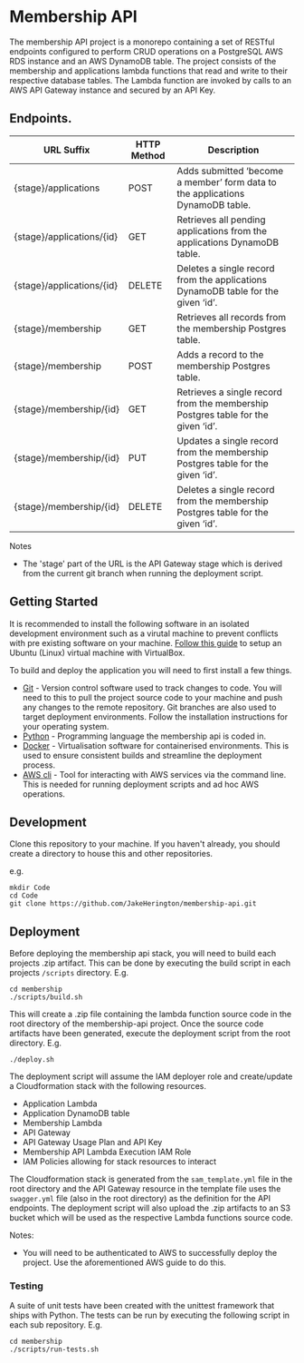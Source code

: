 # Membership API

The membership API project is a monorepo containing a set of RESTful endpoints configured to perform CRUD operations on a PostgreSQL AWS RDS instance and an AWS DynamoDB table. The project consists of the membership and applications lambda functions that read and write to their respective database tables. The Lambda function are invoked by calls to an AWS API Gateway instance and secured by an API Key.

## Endpoints.

| URL Suffix                | HTTP Method | Description                                                                     |
|---------------------------|-------------|---------------------------------------------------------------------------------|
| {stage}/applications      | POST        | Adds submitted ‘become a member’ form data to the applications DynamoDB table.  |
| {stage}/applications/{id} | GET         | Retrieves all pending applications from the applications DynamoDB table.        |
| {stage}/applications/{id} | DELETE      | Deletes a single record from the applications DynamoDB table for the given ‘id’.|
| {stage}/membership        | GET         | Retrieves all records from the membership Postgres table.                       |
| {stage}/membership        | POST        | Adds a record to the membership Postgres table.                                 |
| {stage}/membership/{id}   | GET         | Retrieves a single record from the membership Postgres table for the given ‘id’.|
| {stage}/membership/{id}   | PUT         | Updates a single record from the membership Postgres table for the given ‘id’.  |
| {stage}/membership/{id}   | DELETE      | Deletes a single record from the membership Postgres table for the given ‘id’.  |

Notes
* The 'stage' part of the URL is the API Gateway stage which is derived from the current git branch when running the deployment script.

## Getting Started

It is recommended to install the following software in an isolated development environment such as a virutal machine to prevent conflicts with pre existing software on your machine. [Follow this guide](https://ubuntu.com/tutorials/how-to-run-ubuntu-desktop-on-a-virtual-machine-using-virtualbox#1-overview) to setup an Ubuntu (Linux) virtual machine with VirtualBox.

To build and deploy the application you will need to first install a few things.

- [Git](https://git-scm.com/downloads) - Version control software used to track changes to code. You will need to this to pull the project source code to your machine and push any changes to the remote repository. Git branches are also used to target deployment environments. Follow the installation instructions for your operating system.
- [Python](https://www.python.org/downloads/) - Programming language the membership api is coded in.
- [Docker](https://docs.docker.com/get-docker/) - Virtualisation software for containerised environments. This is used to ensure consistent builds and streamline the deployment process.
- [AWS cli](https://docs.aws.amazon.com/cli/latest/userguide/cli-chap-welcome.html) - Tool for interacting with AWS services via the command line. This is needed for running deployment scripts and ad hoc AWS operations.

## Development

Clone this repository to your machine. If you haven't already, you should create a directory to house this and other repositories.

e.g.

```
mkdir Code
cd Code
git clone https://github.com/JakeHerington/membership-api.git
```

## Deployment

Before deploying the membership api stack, you will need to build each projects .zip artifact. This can be done by executing the build script in each projects `/scripts` directory. E.g.

```
cd membership
./scripts/build.sh
```

This will create a .zip file containing the lambda function source code in the root directory of the membership-api project. Once the source code artifacts have been generated, execute the deployment script from the root directory. E.g.

```
./deploy.sh
```

The deployment script will assume the IAM deployer role and create/update a Cloudformation stack with the following resources.

* Application Lambda
* Application DynamoDB table
* Membership Lambda
* API Gateway
* API Gateway Usage Plan and API Key
* Membership API Lambda Execution IAM Role
* IAM Policies allowing for stack resources to interact

The Cloudformation stack is generated from the `sam_template.yml` file in the root directory and the API Gateway resource in the template file uses the `swagger.yml` file (also in the root directory) as the definition for the API endpoints.
The deployment script will also upload the .zip artifacts to an S3 bucket which will be used as the respective Lambda functions source code.

Notes:
* You will need to be authenticated to AWS to successfully deploy the project. Use the aforementioned AWS guide to do this.

### Testing

A suite of unit tests have been created with the unittest framework that ships with Python. The tests can be run by executing the following script in each sub repository. E.g.

```
cd membership
./scripts/run-tests.sh
```

